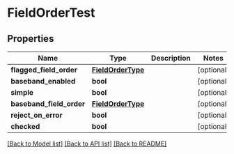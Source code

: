 # FieldOrderTest

## Properties
Name | Type | Description | Notes
------------ | ------------- | ------------- | -------------
**flagged_field_order** | [**FieldOrderType**](FieldOrderType.md) |  | [optional] 
**baseband_enabled** | **bool** |  | [optional] 
**simple** | **bool** |  | [optional] 
**baseband_field_order** | [**FieldOrderType**](FieldOrderType.md) |  | [optional] 
**reject_on_error** | **bool** |  | [optional] 
**checked** | **bool** |  | [optional] 

[[Back to Model list]](../README.md#documentation-for-models) [[Back to API list]](../README.md#documentation-for-api-endpoints) [[Back to README]](../README.md)


